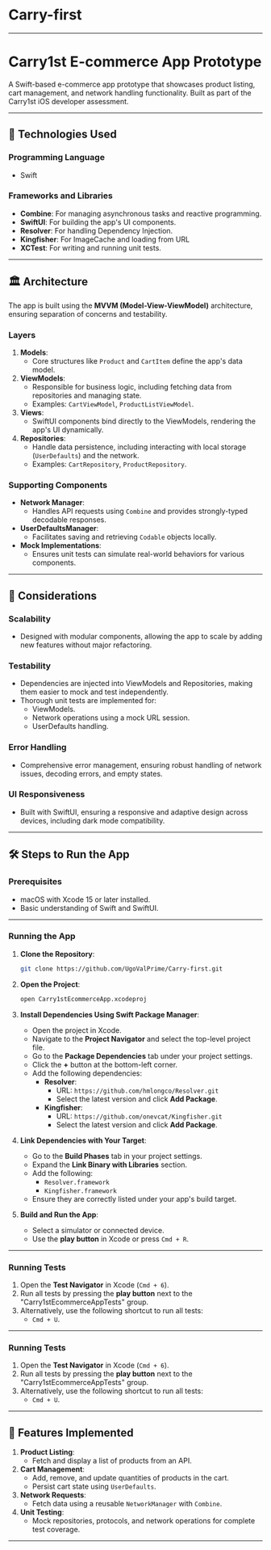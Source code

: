 # Carry-first
---

# Carry1st E-commerce App Prototype

A Swift-based e-commerce app prototype that showcases product listing, cart management, and network handling functionality. Built as part of the Carry1st iOS developer assessment.

---

## 🚀 Technologies Used

### **Programming Language**
- Swift

### **Frameworks and Libraries**
- **Combine**: For managing asynchronous tasks and reactive programming.
- **SwiftUI**: For building the app's UI components.
- **Resolver**: For handling Dependency Injection.
- **Kingfisher**: For ImageCache and loading from URL
- **XCTest**: For writing and running unit tests.

---

## 🏛️ Architecture

The app is built using the **MVVM (Model-View-ViewModel)** architecture, ensuring separation of concerns and testability.

### Layers
1. **Models**:
    - Core structures like `Product` and `CartItem` define the app's data model.
2. **ViewModels**:
    - Responsible for business logic, including fetching data from repositories and managing state.
    - Examples: `CartViewModel`, `ProductListViewModel`.
3. **Views**:
    - SwiftUI components bind directly to the ViewModels, rendering the app's UI dynamically.
4. **Repositories**:
    - Handle data persistence, including interacting with local storage (`UserDefaults`) and the network.
    - Examples: `CartRepository`, `ProductRepository`.

### Supporting Components
- **Network Manager**:
    - Handles API requests using `Combine` and provides strongly-typed decodable responses.
- **UserDefaultsManager**:
    - Facilitates saving and retrieving `Codable` objects locally.
- **Mock Implementations**:
    - Ensures unit tests can simulate real-world behaviors for various components.

---

## 🤔 Considerations

### **Scalability**
- Designed with modular components, allowing the app to scale by adding new features without major refactoring.

### **Testability**
- Dependencies are injected into ViewModels and Repositories, making them easier to mock and test independently.
- Thorough unit tests are implemented for:
  - ViewModels.
  - Network operations using a mock URL session.
  - UserDefaults handling.

### **Error Handling**
- Comprehensive error management, ensuring robust handling of network issues, decoding errors, and empty states.

### **UI Responsiveness**
- Built with SwiftUI, ensuring a responsive and adaptive design across devices, including dark mode compatibility.

---

## 🛠️ Steps to Run the App

### Prerequisites
- macOS with Xcode 15 or later installed.
- Basic understanding of Swift and SwiftUI.

---

### Running the App

1. **Clone the Repository**:
   ```bash
   git clone https://github.com/UgoValPrime/Carry-first.git
   ```
2. **Open the Project**:
   ```bash
   open Carry1stEcommerceApp.xcodeproj
   ```
3. **Install Dependencies Using Swift Package Manager**:
   - Open the project in Xcode.
   - Navigate to the **Project Navigator** and select the top-level project file.
   - Go to the **Package Dependencies** tab under your project settings.
   - Click the **+** button at the bottom-left corner.
   - Add the following dependencies:
     - **Resolver**:
       - URL: `https://github.com/hmlongco/Resolver.git`
       - Select the latest version and click **Add Package**.
     - **Kingfisher**:
       - URL: `https://github.com/onevcat/Kingfisher.git`
       - Select the latest version and click **Add Package**.

4. **Link Dependencies with Your Target**:
   - Go to the **Build Phases** tab in your project settings.
   - Expand the **Link Binary with Libraries** section.
   - Add the following:
     - `Resolver.framework`
     - `Kingfisher.framework`
   - Ensure they are correctly listed under your app's build target.

5. **Build and Run the App**:
   - Select a simulator or connected device.
   - Use the **play button** in Xcode or press `Cmd + R`.

---

### Running Tests

1. Open the **Test Navigator** in Xcode (`Cmd + 6`).
2. Run all tests by pressing the **play button** next to the "Carry1stEcommerceAppTests" group.
3. Alternatively, use the following shortcut to run all tests:
   - `Cmd + U`.

---

### Running Tests
1. Open the **Test Navigator** in Xcode (`Cmd + 6`).
2. Run all tests by pressing the **play button** next to the "Carry1stEcommerceAppTests" group.
3. Alternatively, use the following shortcut to run all tests:
   - `Cmd + U`.

---

## 🌟 Features Implemented
1. **Product Listing**:
   - Fetch and display a list of products from an API.
2. **Cart Management**:
   - Add, remove, and update quantities of products in the cart.
   - Persist cart state using `UserDefaults`.
3. **Network Requests**:
   - Fetch data using a reusable `NetworkManager` with `Combine`.
4. **Unit Testing**:
   - Mock repositories, protocols, and network operations for complete test coverage.

---

